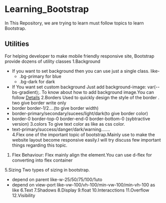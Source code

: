 # Learning_Bootstrap
In This Repository, we are trying to learn must follow topics to learn Bootstrap.
## Utilities
For helping developer to make mobile friendly responsive site,
Bootstrap provide dozens of utility classes
1.Background
- If you want to set background then you can use just a single class.
  like- 
   - .bg-primary for blue
   - .bg-dark for dark
- If You want set custom background Just add background-image: var(--bs-gradient);.
To know about how to add background image.You can follow
[Details](https://stackoverflow.com/questions/2504071/how-do-i-combine-a-background-image-and-css3-gradient-on-the-same-element) 
2.Borders
Used to quickly design the style of the border .
two give border write only 
 - border border-1/2....(to give border width) 
 - border-primary/secondary/sucees/light/dark(to give border color)
 - border-0 border-top-0 border-end-0 border-bottom-0 (sybtractive version)
3.colors
To give text color as like as css color.
 - text-primary/success/danger/dark/warning.......    
4.Flex
one of the important topic of bootstrap.Mainly use to make the website layout become responsive easily.I will try discuss few important things regarding this topic.
  1. Flex Behaviour: Flex mainly align the element.You can use d-flex for converting into flex container

5.Sizing
 Two types of sizing in bootstrap.
  - depend on parent like-w-25/50/75/100/1uto
  - depend on view-port like-vw-100/vh-100/min-vw-100/min-vh-100 as like
6.Text
7.Shadows
8.Display
9.float
10.Interacctions
11.Overflow
12.Visibility
